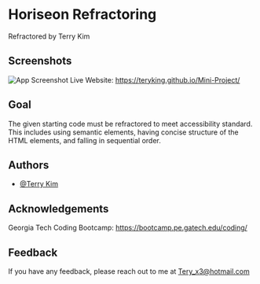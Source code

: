 
# Horiseon Refractoring

Refractored by Terry Kim

## Screenshots

![App Screenshot]()
Live Website: https://teryking.github.io/Mini-Project/


## Goal

The given starting code must be refractored to meet accessibility standard. 
This includes using semantic elements, having concise structure of the HTML elements, and falling in sequential order.

## Authors

- [@Terry Kim](https://github.com/TeryKing/Mini-Project)


## Acknowledgements

Georgia Tech Coding Bootcamp: https://bootcamp.pe.gatech.edu/coding/

## Feedback

If you have any feedback, please reach out to me at Tery_x3@hotmail.com

